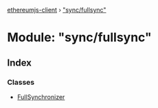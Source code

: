[ethereumjs-client](../README.md) › ["sync/fullsync"](_sync_fullsync_.md)

# Module: "sync/fullsync"

## Index

### Classes

* [FullSynchronizer](../classes/_sync_fullsync_.fullsynchronizer.md)
